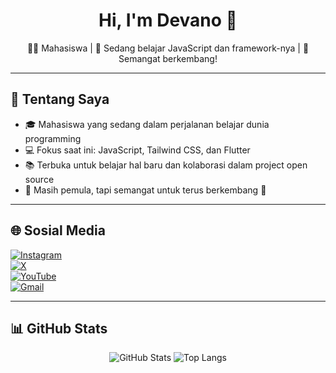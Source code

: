 <h1 align="center">Hi, I'm Devano 👋</h1>
<p align="center">👨‍🎓 Mahasiswa | 🌱 Sedang belajar JavaScript dan framework-nya | 🚀 Semangat berkembang!</p>

---

## 💫 Tentang Saya

- 🎓 Mahasiswa yang sedang dalam perjalanan belajar dunia programming
- 💻 Fokus saat ini: JavaScript, Tailwind CSS, dan Flutter
- 📚 Terbuka untuk belajar hal baru dan kolaborasi dalam project open source
- 🧠 Masih pemula, tapi semangat untuk terus berkembang 💪

---

## 🌐 Sosial Media

[![Instagram](https://img.shields.io/badge/Instagram-%23E4405F.svg?logo=Instagram&logoColor=white)](https://instagram.com/itsodepth)  
[![X](https://img.shields.io/badge/X-000000.svg?logo=X&logoColor=white)](https://x.com/itsodepth)  
[![YouTube](https://img.shields.io/badge/YouTube-%23FF0000.svg?logo=YouTube&logoColor=white)](https://youtube.com/@itsodepth)  
[![Gmail](https://img.shields.io/badge/Email-D14836?logo=gmail&logoColor=white)](mailto:devanoalfarizy04@gmail.com)

---

## 📊 GitHub Stats

<p align="center">
  <img src="https://github-readme-stats.vercel.app/api?username=itsodepth&theme=radical&hide_border=true&show_icons=true" alt="GitHub Stats" />
  <img src="https://github-readme-stats.vercel.app/api/top-langs/?username=itsodepth&theme=radical&hide_border=true&layout=compact" alt="Top Langs" />
</p>
